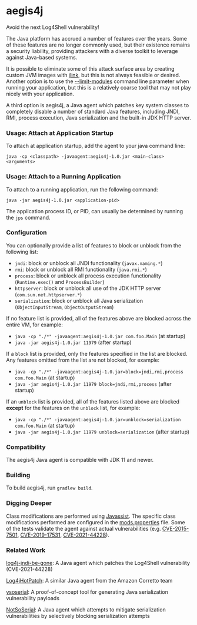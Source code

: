 # aegis4j

Avoid the next Log4Shell vulnerability!

The Java platform has accrued a number of features over the years. Some of these features are no longer commonly used,
but their existence remains a security liability, providing attackers with a diverse toolkit to leverage against
Java-based systems.

It is possible to eliminate some of this attack surface area by creating custom JVM images with
[jlink](https://docs.oracle.com/en/java/javase/17/docs/specs/man/jlink.html), but this is not always feasible or desired.
Another option is to use the [--limit-modules](https://docs.oracle.com/en/java/javase/17/docs/specs/man/java.html) command
line parameter when running your application, but this is a relatively coarse tool that may not play nicely with your
application.

A third option is aegis4j, a Java agent which patches key system classes to completely disable a number of standard
Java features, including JNDI, RMI, process execution, Java serialization and the built-in JDK HTTP server.

### Usage: Attach at Application Startup

To attach at application startup, add the agent to your java command line:

`java -cp <classpath> -javaagent:aegis4j-1.0.jar <main-class> <arguments>`

### Usage: Attach to a Running Application

To attach to a running application, run the following command:

`java -jar aegis4j-1.0.jar <application-pid>`

The application process ID, or PID, can usually be determined by running the `jps` command.

### Configuration

You can optionally provide a list of features to block or unblock from the following list:

- `jndi`: block or unblock all JNDI functionality (`javax.naming.*`)
- `rmi`: block or unblock all RMI functionality (`java.rmi.*`)
- `process`: block or unblock all process execution functionality (`Runtime.exec()` and `ProcessBuilder`)
- `httpserver`: block or unblock all use of the JDK HTTP server (`com.sun.net.httpserver.*`)
- `serialization`: block or unblock all Java serialization (`ObjectInputStream`, `ObjectOutputStream`)

If no feature list is provided, all of the features above are blocked across the entire VM, for example:

- `java -cp "./*" -javaagent:aegis4j-1.0.jar com.foo.Main` (at startup)
- `java -jar aegis4j-1.0.jar 11979` (after startup)

If a `block` list is provided, only the features specified in the list are blocked. Any features omitted from the list are not blocked, for example:

- `java -cp "./*" -javaagent:aegis4j-1.0.jar=block=jndi,rmi,process com.foo.Main` (at startup)
- `java -jar aegis4j-1.0.jar 11979 block=jndi,rmi,process` (after startup)

If an `unblock` list is provided, all of the features listed above are blocked **except** for the features on the `unblock` list, for example:

- `java -cp "./*" -javaagent:aegis4j-1.0.jar=unblock=serialization com.foo.Main` (at startup)
- `java -jar aegis4j-1.0.jar 11979 unblock=serialization` (after startup)

### Compatibility

The aegis4j Java agent is compatible with JDK 11 and newer.

### Building

To build aegis4j, run `gradlew build`.

### Digging Deeper

Class modifications are performed using [Javassist](https://www.javassist.org/). The specific class modifications performed are
configured in the [mods.properties](src/main/resources/net/gredler/aegis4j/mods.properties) file. Some of the tests validate the
agent against actual vulnerabilities (e.g.
[CVE-2015-7501](src/test/java/net/gredler/aegis4j/CVE_2015_7501.java),
[CVE-2019-17531](src/test/java/net/gredler/aegis4j/CVE_2019_17531.java),
[CVE-2021-44228](src/test/java/net/gredler/aegis4j/CVE_2021_44228.java)).

### Related Work

[log4j-jndi-be-gone](https://github.com/nccgroup/log4j-jndi-be-gone): A Java agent which patches the Log4Shell vulnerability (CVE-2021-44228)

[Log4jHotPatch](https://github.com/corretto/hotpatch-for-apache-log4j2/): A similar Java agent from the Amazon Corretto team

[ysoserial](https://github.com/frohoff/ysoserial): A proof-of-concept tool for generating Java serialization vulnerability payloads

[NotSoSerial](https://github.com/kantega/notsoserial): A Java agent which attempts to mitigate serialization vulnerabilities by selectively blocking serialization attempts
